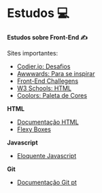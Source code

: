 # Estudos 💻

<strong>Estudos sobre Front-End ✍️</strong>

Sites importantes:
- [Codier.io: Desafios](https://codier.io/)
- [Awwwards: Para se inspirar](https://www.awwwards.com/)
- [Front-End Challegens](https://github.com/felipefialho/frontend-challenges)
- [W3 Schools: HTML](https://www.w3schools.com/html/)
- [Coolors: Paleta de Cores](https://coolors.co/palettes/popular)



<strong> HTML </strong>

- [Documentação HTML](https://developer.mozilla.org/pt-BR/docs/Web/HTML)
- [Flexy Boxes](https://the-echoplex.net/flexyboxes/)


<strong> Javascript </strong>

- [Eloquente Javascript](https://github.com/braziljs/eloquente-javascript)

<strong> Git </strong>
- [Documentação Git pt](https://git-scm.com/book/pt-br/v2)
